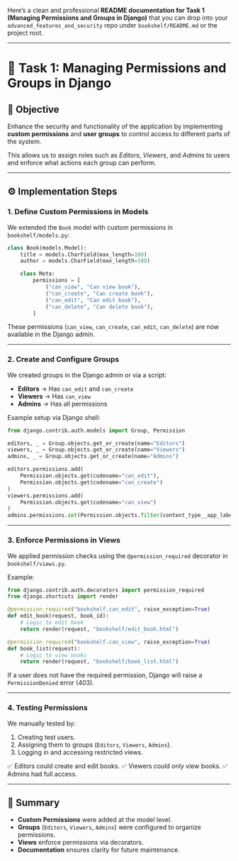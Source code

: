 Here’s a clean and professional **README documentation for Task 1 (Managing Permissions and Groups in Django)** that you can drop into your `advanced_features_and_security` repo under `bookshelf/README.md` or the project root.

---

# 📖 Task 1: Managing Permissions and Groups in Django

## 🎯 Objective

Enhance the security and functionality of the application by implementing **custom permissions** and **user groups** to control access to different parts of the system.

This allows us to assign roles such as *Editors*, *Viewers*, and *Admins* to users and enforce what actions each group can perform.

---

## ⚙️ Implementation Steps

### 1. Define Custom Permissions in Models

We extended the `Book` model with custom permissions in `bookshelf/models.py`:

```python
class Book(models.Model):
    title = models.CharField(max_length=100)
    author = models.CharField(max_length=100)

    class Meta:
        permissions = [
            ("can_view", "Can view book"),
            ("can_create", "Can create book"),
            ("can_edit", "Can edit book"),
            ("can_delete", "Can delete book"),
        ]
```

These permissions (`can_view`, `can_create`, `can_edit`, `can_delete`) are now available in the Django admin.

---

### 2. Create and Configure Groups

We created groups in the Django admin or via a script:

* **Editors** → Has `can_edit` and `can_create`
* **Viewers** → Has `can_view`
* **Admins** → Has all permissions

Example setup via Django shell:

```python
from django.contrib.auth.models import Group, Permission

editors, _ = Group.objects.get_or_create(name="Editors")
viewers, _ = Group.objects.get_or_create(name="Viewers")
admins, _ = Group.objects.get_or_create(name="Admins")

editors.permissions.add(
    Permission.objects.get(codename="can_edit"),
    Permission.objects.get(codename="can_create")
)
viewers.permissions.add(
    Permission.objects.get(codename="can_view")
)
admins.permissions.set(Permission.objects.filter(content_type__app_label="bookshelf"))
```

---

### 3. Enforce Permissions in Views

We applied permission checks using the `@permission_required` decorator in `bookshelf/views.py`.

Example:

```python
from django.contrib.auth.decorators import permission_required
from django.shortcuts import render

@permission_required("bookshelf.can_edit", raise_exception=True)
def edit_book(request, book_id):
    # Logic to edit book
    return render(request, "bookshelf/edit_book.html")

@permission_required("bookshelf.can_view", raise_exception=True)
def book_list(request):
    # Logic to view books
    return render(request, "bookshelf/book_list.html")
```

If a user does not have the required permission, Django will raise a `PermissionDenied` error (403).

---

### 4. Testing Permissions

We manually tested by:

1. Creating test users.
2. Assigning them to groups (`Editors`, `Viewers`, `Admins`).
3. Logging in and accessing restricted views.

✅ Editors could create and edit books.
✅ Viewers could only view books.
✅ Admins had full access.

---

## 📝 Summary

* **Custom Permissions** were added at the model level.
* **Groups** (`Editors`, `Viewers`, `Admins`) were configured to organize permissions.
* **Views** enforce permissions via decorators.
* **Documentation** ensures clarity for future maintenance.

